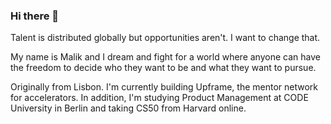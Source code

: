 ### Hi there 👋

Talent is distributed globally but opportunities aren't. I want to change that.

My name is Malik and I dream and fight for a world where anyone can have the freedom to decide who they want to be and what they want to pursue.

Originally from Lisbon. I'm currently building Upframe, the mentor network for accelerators. In addition, I'm studying Product Management at CODE University in Berlin and taking CS50 from Harvard online.

<!--
**malikpiara/malikpiara** is a ✨ _special_ ✨ repository because its `README.md` (this file) appears on your GitHub profile.

Here are some ideas to get you started:

- 🔭 I’m currently working on ...
- 🌱 I’m currently learning ...
- 👯 I’m looking to collaborate on ...
- 🤔 I’m looking for help with ...
- 💬 Ask me about ...
- 📫 How to reach me: ...
- 😄 Pronouns: ...
- ⚡ Fun fact: ...
-->
